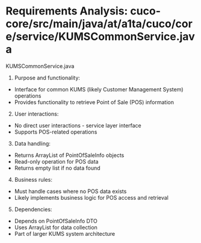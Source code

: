 # Requirements Analysis: cuco-core/src/main/java/at/a1ta/cuco/core/service/KUMSCommonService.java

KUMSCommonService.java
1. Purpose and functionality:
- Interface for common KUMS (likely Customer Management System) operations
- Provides functionality to retrieve Point of Sale (POS) information

2. User interactions:
- No direct user interactions - service layer interface
- Supports POS-related operations

3. Data handling:
- Returns ArrayList of PointOfSaleInfo objects
- Read-only operation for POS data
- Returns empty list if no data found

4. Business rules:
- Must handle cases where no POS data exists
- Likely implements business logic for POS access and retrieval

5. Dependencies:
- Depends on PointOfSaleInfo DTO
- Uses ArrayList for data collection
- Part of larger KUMS system architecture